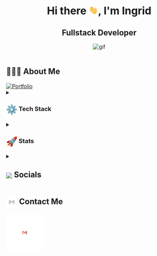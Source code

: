 <h1 align="center"> Hi there <img src="./img/Hi.gif" width="25px" alt="hi.gif">, I'm Ingrid</h1>

<h2 align="center">
<!--   <img src="https://komarev.com/ghpvc/?username=ParthJohri&color=dc143c&style=for-the-badge" alt="Profile Views" style="height:21px;"> -->
Fullstack Developer
</h2>

<div align="center">
<img alt="gif" src="https://i.giphy.com/media/v1.Y2lkPTc5MGI3NjExN3Zlc3g2cWV3OXo5eWthajBhZTNjeWk5cTlteHphMmJjeGZrdWtyMyZlcD12MV9pbnRlcm5hbF9naWZfYnlfaWQmY3Q9Zw/FgJ6FbfJGwztK/giphy.gif"/>
</div>

<br>

## 👩🏽‍💻 About Me

<div >
<a href="#">
    <img align="center" src="https://img.shields.io/badge/Portfolio-543DE0?style=for-the-badge&logo=About.me&logoColor=white" width="150px" alt="Portfolio" style="height:30px;">
</a>
</div>

<details>
  <summary><h3> <img align="center" src="./img/techstack.gif" width="30px"/> Tech Stack</h3></summary>

#### Languages

![HTML5](https://img.shields.io/badge/html5-%23E34F26.svg?style=for-the-badge&logo=html5&logoColor=white)
![CSS3](https://img.shields.io/badge/css3-%231572B6.svg?style=for-the-badge&logo=css3&logoColor=white)
![JavaScript](https://img.shields.io/badge/javascript-%23323330.svg?style=for-the-badge&logo=javascript&logoColor=%23F7DF1E)

#### Libraries/Frameworks

![Bootstrap](https://img.shields.io/badge/bootstrap-%23563D7C.svg?style=for-the-badge&logo=bootstrap&logoColor=white)
![React](https://img.shields.io/badge/react-%2320232a.svg?style=for-the-badge&logo=react&logoColor=%2361DAFB)

#### Deployment

![Heroku](https://img.shields.io/badge/heroku-%23430098.svg?style=for-the-badge&logo=heroku&logoColor=white)

#### Tools

![Figma](https://img.shields.io/badge/figma-%23F24E1E.svg?style=for-the-badge&logo=figma&logoColor=white)
![Notion](https://img.shields.io/badge/Notion-%23000000.svg?style=for-the-badge&logo=notion&logoColor=white)
![VSCode](https://img.shields.io/badge/-VSCode-007ACC?&style=for-the-badge&logo=visual-studio-code&logoColor=white)
![GIT](https://img.shields.io/badge/-Git-F05032?&style=for-the-badge&logo=git&logoColor=white)
![Github](https://img.shields.io/badge/github-%23121011.svg?style=for-the-badge&logo=github&logoColor=white)

</details>

<details>
  <summary><h3> <img align="center" src="./img/stats.gif" width="30px"/> Stats</h3></summary>

  <div align="center">

![](https://github-readme-stats.vercel.app/api?username=Riviera77&theme=tokyonight&hide_border=false&include_all_commits=true&count_private=false)<br/>
![](https://github-readme-streak-stats.herokuapp.com/?user=Riviera77&theme=tokyonight&hide_border=false)<br/>
![](https://github-readme-stats.vercel.app/api/top-langs/?username=Riviera77&theme=tokyonight&hide_border=false&include_all_commits=true&count_private=false&layout=compact)<br/>
![](https://github-readme-activity-graph.vercel.app/graph?username=Riviera77&theme=tokyo-night)

  </div>
</details>

<details>
  <summary><h2> <img align ="center" src='https://i.giphy.com/media/v1.Y2lkPTc5MGI3NjExaGtqdDdwN2oyNWJ4czlncHBkamJxaHcxYmVmcXY3a3I3MjRmYjBrbCZlcD12MV9pbnRlcm5hbF9naWZfYnlfaWQmY3Q9ZQ/kmUvauX8TMWg0OsqKW/giphy.gif' width ='37' /> Socials</h2></summary>
  
  <div >
    <a href="https://github.com/Riviera77">
      <img align="center" src="./img/Github.gif" width="70"/>
    </a>
    <a href="https://linkedin.com/in/@IFreguis">
      <img align="center" src="./img/Linkedin.gif" width="70"/>
    </a>
  </div>
</details>

## <img align="center" src="./img/Contact.gif"  width="30"/> Contact Me

<a href="mailto:grey.zukunft@gmail.com">
<img align="center" src="./img/Gmail.gif"  width="100"/>
</a>

<!-- <a href="mailto:grey.zukunft@gmail.com">

## <img align="center" src="./img/Contact.gif"  width="30"/> <img align="center" src="./img/Gmail.gif"  width="100"/>

</a> -->
